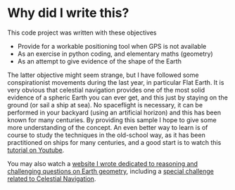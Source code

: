 # Why did I write this?

This code project was written with these objectives

* Provide for a workable positioning tool when GPS is not available
* As an exercise in python coding, and elementary maths (geometry)
* As an attempt to give evidence of the shape of the Earth

The latter objective might seem strange, but I have followed some conspirationist movements during the last year, in particular Flat Earth. It is very obvious that celestial navigation provides one of the most solid evidence of a spheric Earth you can ever get, and this just by staying on the ground (or sail a ship at sea). No spaceflight is necessary, it can be performed in your backyard (using an artificial horizon) and this has been known for many centuries. By providing this sample I hope to give some more understanding of the concept. An even better way to learn is of course to study the techniques in the old-school way, as it has been practitioned on ships for many centuries, and a good start is to watch this [tutorial on Youtube](https://www.youtube.com/watch?v=hDd1es5oQto&list=PLWcAZhCRTMByW_XEQ0y0OlGmxO3jp0LyE).

You may also watch a [website I wrote dedicated to reasoning and challenging questions on Earth geometry](https://earthform.linnman.net/), including a [special challenge related to Celestial Navigation](https://earthform.linnman.net/bonus-challenge-celestial-navigation). 
